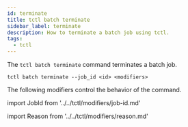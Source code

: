 ```yaml
---
id: terminate
title: tctl batch terminate
sidebar_label: terminate
description: How to terminate a batch job using tctl.
tags:
  - tctl
---
```


The `tctl batch terminate` command terminates a batch job.

`tctl batch terminate --job_id <id> <modifiers>`

The following modifiers control the behavior of the command.

<!--JobId-->

import JobId from '../../tctl/modifiers/job-id.md'

<JobId />

<!--Reason-->

import Reason from '../../tctl/modifiers/reason.md'

<Reason />
